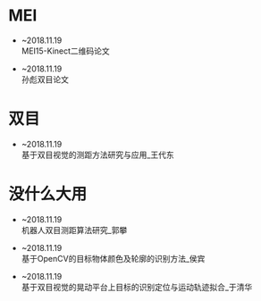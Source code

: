 # MEI #
* ~2018.11.19   
MEI15-Kinect二维码论文

* ~2018.11.19  
孙彪双目论文


# 双目 #
* ~2018.11.19  
基于双目视觉的测距方法研究与应用_王代东


# 没什么大用 #
* ~2018.11.19  
机器人双目测距算法研究_郭攀

* ~2018.11.19  
基于OpenCV的目标物体颜色及轮廓的识别方法_侯宾

* ~2018.11.19  
基于双目视觉的晃动平台上目标的识别定位与运动轨迹拟合_于清华  
